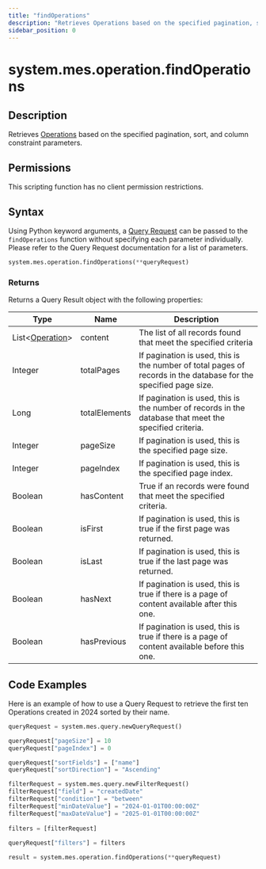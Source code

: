 ```yaml
---
title: "findOperations"
description: "Retrieves Operations based on the specified pagination, sort, and column constraint parameters."
sidebar_position: 0
---
```


# system.mes.operation.findOperations

## Description

Retrieves [Operations](../../data-model/operation-model/operation.md) based on the specified pagination, sort, and column constraint parameters.

## Permissions

This scripting function has no client permission restrictions.

## Syntax
Using Python keyword arguments, a [Query Request](./query-request.md) can be passed to the `findOperations` function 
without specifying each parameter individually. Please refer to the Query Request documentation for a list of parameters.
```python
system.mes.operation.findOperations(**queryRequest)
```

### Returns

Returns a Query Result object with the following properties:

| Type                                                               | Name          | Description                                                                                                      |
|--------------------------------------------------------------------| ------------- | ---------------------------------------------------------------------------------------------------------------- |
| List\<[Operation](../../data-model/operation-model/operation.md)> | content       | The list of all records found that meet the specified criteria                                                   |
| Integer                                                            | totalPages    | If pagination is used, this is the number of total pages of records in the database for the specified page size. |
| Long                                                               | totalElements | If pagination is used, this is the number of records in the database that meet the specified criteria.           |
| Integer                                                            | pageSize      | If pagination is used, this is the specified page size.                                                          |
| Integer                                                            | pageIndex     | If pagination is used, this is the specified page index.                                                         |
| Boolean                                                            | hasContent    | True if an records were found that meet the specified criteria.                                                  |
| Boolean                                                            | isFirst       | If pagination is used, this is true if the first page was returned.                                              |
| Boolean                                                            | isLast        | If pagination is used, this is true if the last page was returned.                                               |
| Boolean                                                            | hasNext       | If pagination is used, this is true if there is a page of content available after this one.                      |
| Boolean                                                            | hasPrevious   | If pagination is used, this is true if there is a page of content available before this one.                     |

## Code Examples

Here is an example of how to use a Query Request to retrieve the first ten Operations created in 2024 sorted by their 
name.


```python
queryRequest = system.mes.query.newQueryRequest()  

queryRequest["pageSize"] = 10
queryRequest["pageIndex"] = 0

queryRequest["sortFields"] = ["name"]
queryRequest["sortDirection"] = "Ascending"

filterRequest = system.mes.query.newFilterRequest()  
filterRequest["field"] = "createdDate"  
filterRequest["condition"] = "between"  
filterRequest["minDateValue"] = "2024-01-01T00:00:00Z"
filterRequest["maxDateValue"] = "2025-01-01T00:00:00Z"
    
filters = [filterRequest]  
  
queryRequest["filters"] = filters  

result = system.mes.operation.findOperations(**queryRequest)
```

